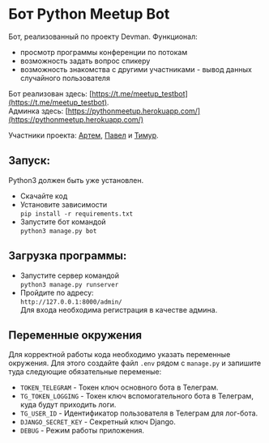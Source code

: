 # Бот Python Meetup Bot

Бот, реализованный по проекту Devman. Функционал:
* просмотр программы конференции по потокам
* возможность задать вопрос спикеру
* возможность знакомства с другими участниками - вывод данных случайного пользователя

Бот реализован здесь: [https://t.me/meetup_testbot](https://t.me/meetup_testbot).  
Админка здесь: [https://pythonmeetup.herokuapp.com/](https://pythonmeetup.herokuapp.com/)

Участники проекта: [Артем](https://github.com/Artemsav), [Павел](https://github.com/pkzrnvch) и [Тимур](https://github.com/tbaiguzhinov).

## Запуск:

Python3 должен быть уже установлен.
* Скачайте код
* Установите зависимости  
```pip install -r requirements.txt```
* Запустите бот командой  
```python3 manage.py bot```

## Загрузка программы:

* Запустите сервер командой  
```python3 manage.py runserver```
* Пройдите по адресу:  
```http://127.0.0.1:8000/admin/```  
Для входа необходима регистрация в качестве админа.

## Переменные окружения

Для корректной работы кода необходимо указать переменные окружения. Для этого создайте файл `.env` рядом с `manage.py` и запишите туда следующие обязательные переменые:
* `TOKEN_TELEGRAM` - Токен ключ основного бота в Телеграм.
* `TG_TOKEN_LOGGING` - Токен ключ вспомогательного бота в Телеграм, куда будут приходить логи.
* `TG_USER_ID` - Идентификатор пользователя в Телеграм для лог-бота.
* `DJANGO_SECRET_KEY` - Секретный ключ Django.
* `DEBUG` - Режим работы приложения.
